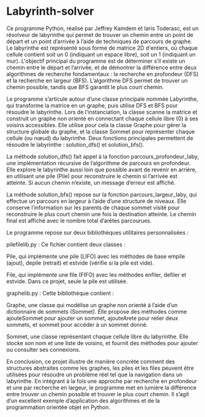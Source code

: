 # Labyrinth-solver
Ce programme Python, réalisé par Jeffrey Kamdem et Iaris Toderasc, est un résolveur de labyrinthe qui permet de trouver un chemin entre un point de départ et un point d’arrivée à l’aide de techniques de parcours de graphe. Le labyrinthe est représenté sous forme de matrice 2D d'entiers, où chaque cellule contient soit un 0 (indiquant un espace libre), soit un 1 (indiquant un mur). L'objectif principal du programme est de déterminer s’il existe un chemin entre le départ et l’arrivée, et de démontrer la différence entre deux algorithmes de recherche fondamentaux : la recherche en profondeur (DFS) et la recherche en largeur (BFS). L’algorithme DFS permet de trouver un chemin possible, tandis que BFS garantit le plus court chemin.

Le programme s’articule autour d’une classe principale nommée Labyrinthe, qui transforme la matrice en un graphe, puis utilise DFS et BFS pour résoudre le labyrinthe. Lors de l’instanciation, la classe scanne la matrice et construit un graphe non orienté en connectant chaque cellule libre (0) à ses voisins accessibles. Elle utilise pour cela la classe Graphe pour gérer la structure globale du graphe, et la classe Sommet pour représenter chaque cellule (ou nœud) du labyrinthe. Deux fonctions principales permettent de résoudre le labyrinthe : solution_dfs() et solution_bfs().

La méthode solution_dfs() fait appel à la fonction parcours_profondeur_laby, une implémentation récursive de l’algorithme de parcours en profondeur. Elle explore le labyrinthe aussi loin que possible avant de revenir en arrière, en utilisant une pile (Pile) pour reconstruire le chemin si l’arrivée est atteinte. Si aucun chemin n’existe, un message d’erreur est affiché.

La méthode solution_bfs() repose sur la fonction parcours_largeur_laby, qui effectue un parcours en largeur à l’aide d’une structure de niveaux. Elle conserve l’information sur les parents de chaque sommet visité pour reconstruire le plus court chemin une fois la destination atteinte. Le chemin final est affiché avec le nombre total d’arêtes parcourues.

Le programme repose sur deux bibliothèques utilitaires personnalisées :

pilefilelib.py : Ce fichier contient deux classes :

Pile, qui implémente une pile (LIFO) avec les méthodes de base empile (ajout), depile (retrait) et estvide (vérifie si la pile est vide).

File, qui implémente une file (FIFO) avec les méthodes enfiler, defiler et estvide. Dans ce projet, seule la pile est utilisée.

graphelib.py : Cette bibliothèque contient :

Graphe, une classe qui modélise un graphe non orienté à l’aide d’un dictionnaire de sommets (Sommet). Elle propose des méthodes comme ajouteSommet pour ajouter un sommet, ajouteArete pour relier deux sommets, et sommet pour accéder à un sommet donné.

Sommet, une classe représentant chaque cellule libre du labyrinthe. Elle stocke son nom et une liste de voisins, et fournit des méthodes pour ajouter ou consulter ses connexions.

En conclusion, ce projet illustre de manière concrète comment des structures abstraites comme les graphes, les piles et les files peuvent être utilisées pour résoudre un problème réel tel que la navigation dans un labyrinthe. En intégrant à la fois une approche par recherche en profondeur et une par recherche en largeur, le programme met en lumière la différence entre trouver un chemin possible et trouver le plus court chemin. Il s’agit d’un excellent exemple d’application des algorithmes et de la programmation orientée objet en Python.
